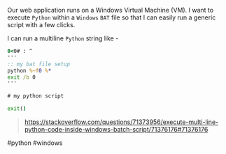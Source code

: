 Our web application runs on a Windows Virtual Machine (VM).  I want to execute `Python` within a `Windows` `BAT` file so that I can easily run a generic script with a few clicks.  

I can run a multiline `Python` string like -

```cmd
0<0# : ^
'''
:: my bat file setup
python %~f0 %* 
exit /b 0
'''

# my python script

exit()

```

> https://stackoverflow.com/questions/71373956/execute-multi-line-python-code-inside-windows-batch-script/71376176#71376176

#python
#windows